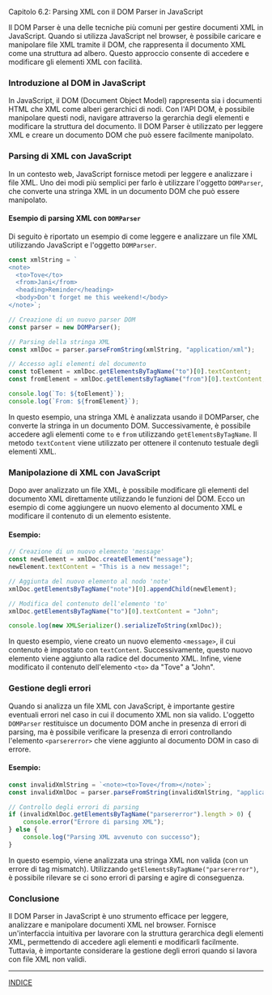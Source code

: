 Capitolo 6.2: Parsing XML con il DOM Parser in JavaScript

Il DOM Parser è una delle tecniche più comuni per gestire documenti XML in JavaScript. Quando si utilizza JavaScript nel browser, è possibile caricare e manipolare file XML tramite il DOM, che rappresenta il documento XML come una struttura ad albero. Questo approccio consente di accedere e modificare gli elementi XML con facilità.

### Introduzione al DOM in JavaScript
In JavaScript, il DOM (Document Object Model) rappresenta sia i documenti HTML che XML come alberi gerarchici di nodi. Con l'API DOM, è possibile manipolare questi nodi, navigare attraverso la gerarchia degli elementi e modificare la struttura del documento. Il DOM Parser è utilizzato per leggere XML e creare un documento DOM che può essere facilmente manipolato.

### Parsing di XML con JavaScript
In un contesto web, JavaScript fornisce metodi per leggere e analizzare i file XML. Uno dei modi più semplici per farlo è utilizzare l'oggetto `DOMParser`, che converte una stringa XML in un documento DOM che può essere manipolato.

#### Esempio di parsing XML con `DOMParser`
Di seguito è riportato un esempio di come leggere e analizzare un file XML utilizzando JavaScript e l'oggetto `DOMParser`.

```javascript
const xmlString = `
<note>
  <to>Tove</to>
  <from>Jani</from>
  <heading>Reminder</heading>
  <body>Don't forget me this weekend!</body>
</note>`;

// Creazione di un nuovo parser DOM
const parser = new DOMParser();

// Parsing della stringa XML
const xmlDoc = parser.parseFromString(xmlString, "application/xml");

// Accesso agli elementi del documento
const toElement = xmlDoc.getElementsByTagName("to")[0].textContent;
const fromElement = xmlDoc.getElementsByTagName("from")[0].textContent;

console.log(`To: ${toElement}`);
console.log(`From: ${fromElement}`);
```

In questo esempio, una stringa XML è analizzata usando il DOMParser, che converte la stringa in un documento DOM. Successivamente, è possibile accedere agli elementi come `to` e `from` utilizzando `getElementsByTagName`. Il metodo `textContent` viene utilizzato per ottenere il contenuto testuale degli elementi XML.

### Manipolazione di XML con JavaScript
Dopo aver analizzato un file XML, è possibile modificare gli elementi del documento XML direttamente utilizzando le funzioni del DOM. Ecco un esempio di come aggiungere un nuovo elemento al documento XML e modificare il contenuto di un elemento esistente.

#### Esempio:
```javascript
// Creazione di un nuovo elemento 'message'
const newElement = xmlDoc.createElement("message");
newElement.textContent = "This is a new message!";

// Aggiunta del nuovo elemento al nodo 'note'
xmlDoc.getElementsByTagName("note")[0].appendChild(newElement);

// Modifica del contenuto dell'elemento 'to'
xmlDoc.getElementsByTagName("to")[0].textContent = "John";

console.log(new XMLSerializer().serializeToString(xmlDoc));
```

In questo esempio, viene creato un nuovo elemento `<message>`, il cui contenuto è impostato con `textContent`. Successivamente, questo nuovo elemento viene aggiunto alla radice del documento XML. Infine, viene modificato il contenuto dell'elemento `<to>` da "Tove" a "John".

### Gestione degli errori
Quando si analizza un file XML con JavaScript, è importante gestire eventuali errori nel caso in cui il documento XML non sia valido. L'oggetto `DOMParser` restituisce un documento DOM anche in presenza di errori di parsing, ma è possibile verificare la presenza di errori controllando l'elemento `<parsererror>` che viene aggiunto al documento DOM in caso di errore.

#### Esempio:
```javascript
const invalidXmlString = `<note><to>Tove</from></note>`;
const invalidXmlDoc = parser.parseFromString(invalidXmlString, "application/xml");

// Controllo degli errori di parsing
if (invalidXmlDoc.getElementsByTagName("parsererror").length > 0) {
    console.error("Errore di parsing XML");
} else {
    console.log("Parsing XML avvenuto con successo");
}
```

In questo esempio, viene analizzata una stringa XML non valida (con un errore di tag mismatch). Utilizzando `getElementsByTagName("parsererror")`, è possibile rilevare se ci sono errori di parsing e agire di conseguenza.

### Conclusione
Il DOM Parser in JavaScript è uno strumento efficace per leggere, analizzare e manipolare documenti XML nel browser. Fornisce un'interfaccia intuitiva per lavorare con la struttura gerarchica degli elementi XML, permettendo di accedere agli elementi e modificarli facilmente. Tuttavia, è importante considerare la gestione degli errori quando si lavora con file XML non validi.

---

[INDICE](README.md)